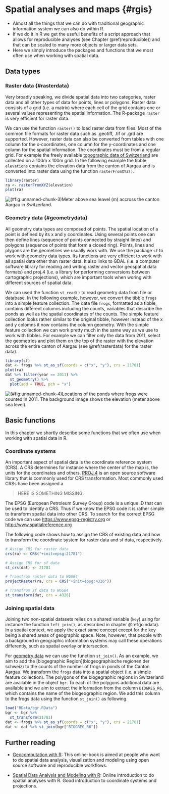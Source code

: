 
# Spatial analyses and maps {#rgis}



- Almost all the things that we can do with traditional geographic information system we can also do within R.
- If we do it in R we get the useful benefits of a script approach that allows for reproducible analyses (see Chapter \@ref(reproducible)) and that can be scaled to many more objects or larger data sets.
- Here we simply introduce the packages and functions that we most often use when working with spatial data.

## Data types
### Raster data {#rasterdata}
Very broadly speaking, we divide spatial data into two categories, raster data and all other types of data for points, lines or polygons. Raster data consists of a grid (i.e. a matrix) where each cell of the grid contains one or several values representing the spatial information. The R-package `raster` is very efficient for raster data. 

We can use the function `raster()` to load raster data from files. Most of the common file formats for raster data such as .geotiff, .tif or .grd are supported. However, raster data can also be converted from tables with one column for the x-coordinates, one column for the y-coordinates and one column for the spatial information. The coordinates must be from a regular grid. For example the freely available [topographic data of Switzerland](https://www.bfs.admin.ch/bfs/de/home/dienstleistungen/geostat/geodaten-bundesstatistik/topografie.html) are collected on a 100m x 100m grid. In the following example the tibble `elevations` contains the elevation data from the canton of Aargau and is converted into raster data using the function `rasterFromXYZ()`.


```r
library(raster)
ra <- rasterFromXYZ(elevation)
plot(ra)
```

![(\#fig:unnamed-chunk-3)Meter above sea leavel (m) accross the canton Aargau in Switzerland.](07-rgis_files/figure-docx/unnamed-chunk-3-1.png)

### Geometry data {#geometrydata}
All geometry data types are composed of points. The spatial location of a point is defined by its x and y coordinates. Using several points one can then define lines (sequence of points connected by straight lines) and polygons (sequence of points that form a closed ring). Points, lines and plygons are the geometries we usually work with. We use the package `sf` to work with geometry data types. Its functions are very efficient to work with all spatial data other than raster data. It also links to GDAL (i.e. a computer software library for reading and writing raster and vector geospatial data formats) and proj.4 (i.e. a library for performing conversions between cartographic projections), which are important tools when woring with different sources of spatial data.

We can used the function `st_read()` to read geometry data from file or database. In the following example, however, we convert the tibble `frogs` into a simple feature collection. The data file `frogs`, formatted as a tibble, contains different columns including the counts, variables that describe the ponds as well as the spatial coordinates of the counts. The simple feature collection looks rather similar to the original tibble, however instead of the x and y colomns it now contains the column geometry. With the simple feature collection we can work pretty much in the same way as we use to work with tibbles. For example we can filter only the data from 2011, select the geometries and plot them on the top of the raster with the elevation across the entire canton of Aargau (see \@ref(rasterdata) for the raster data).


```r
library(sf)
dat <- frogs %>% st_as_sf(coords = c("x", "y"), crs = 21781)
plot(ra)
dat %>% filter(year == 2011) %>% 
  st_geometry() %>% 
  plot(add = TRUE, pch = "x")
```

![(\#fig:unnamed-chunk-4)Locations of the ponds where frogs were counted in 2011. The background image shows the elevation (meter above sea level).](07-rgis_files/figure-docx/unnamed-chunk-4-1.png)

## Basic functions
In this chapter we shortly describe some functions that we often use when working with spatial data in R.

### Coordinate systems
An important aspect of spatial data is the coordinate reference system (CRS). A CRS determines for instance where the center of the map is, the units for the coordinates and others. [PROJ.4](https://proj4.org/#) is an open source software library that is commonly used for CRS transformation. Most commonly used CRSs have been assigned a 

>HERE IS SOMETHING MISSING. 

The EPSG (European Petroleum Survey Group) code is a unique ID that can be used to identify a CRS. Thus if we know the EPSG code it is rather simple to transform spatial data into other CRS. To search for the correct EPSG code we can use https://www.epsg-registry.org or http://www.spatialreference.org

The following code shows how to assign the CRS of existing data and how to transform the coordinate system for raster data and sf data, respectively.


```r
# Assign CRS for raster data
crs(ra) <- CRS("+init=epsg:21781")

# Assign CRS for sf data
st_crs(dat) <- 21781

# Transfrom raster data to WGS84
projectRaster(ra, crs = CRS("+init=epsg:4326"))

# Transfrom sf data to WGS84
st_transform(dat, crs = 4326)
```

### Joining spatial data
Joining two non-spatial datasets relies on a shared variable (`key`) using for instance the function `left_join()`, as described in chapter \@ref(joindata). In a spatial context, we apply the exact same concept except for the key being a shared areas of geographic space. Note, however, that  people with a background in geographic information systems may call these operations differently, such as spatial overlay or intersection.

For [geometry data](#geometrydata) we can use the function `st_join()`. As an example, we aim to add the [biogegraphic Region](biogeographische regionen der schweiz) to the counts of the number of frogs in ponds of the Canton Aargau. We transform the `frogs` data into a spatial object (i.e. a simple feature collection). The polygons of the biogegraphic regions in Switzerland are available in the object `bgr`. To each of the polygons additional data are available and we aim to extract the information from the column `BIOGREG_R6`, which contains the name of the biogeographic region. We add this column to the frogs data using the function `st_join()` as following.


```r
load("RData/bgr.RData")
bgr <- bgr %>%
  st_transform(21781)
dat <- frogs %>% st_as_sf(coords = c("x", "y"), crs = 21781)
dat <- dat %>% st_join(bgr["BIOGREG_R6"])
```


## Further reading
- [Geocomputation with R](https://geocompr.robinlovelace.net): This online-book is aimed at people who want to do spatial data analysis, visualization and modeling using open source software and reproducible workflows. 

- [Spatial Data Analysis and Modeling with R](http://rspatial.org/index.html): Online introduction to do spatial analyses with R. Good introduction to coordinate systems and projections.


